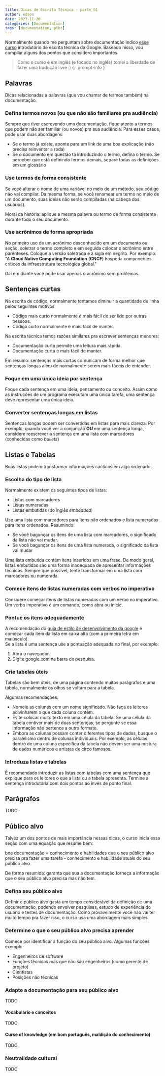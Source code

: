 ```yaml
---
title: Dicas de Escrita Técnica - parte 01
author: edson
date: 2023-11-20
categories: [Documentation]
tags: [documentation, ptbr]
---
```


Normalmente quando me perguntam sobre documentação indico [esse curso](https://developers.google.com/tech-writing/overview) introdutório de escrita técnica da Google.
Baseado nisso, vou compilar alguns dos pontos que considero importantes.

> Como o curso é em inglês (e focado no inglês) tomei a liberdade de fazer uma tradução livre :)
{: .prompt-info }

## Palavras
Dicas relacionadas a palavras (que vou chamar de termos também) na documentação.

### Defina termos novos (ou que não são familiares pra audiência)
Sempre que tiver escrevendo uma documentação, fique atento a termos que podem não ser familiar (ou novos) pra sua audiência. Para esses casos, pode usar duas abordagens:
* Se o termo já existe, aponte para um link de uma boa explicação (não precisa reinventar a roda)
* Se o documento em questão tá introduzindo o termo, defina o termo. Se perceber que está definindo termos demais, separe todas as definições em um glossário

### Use termos de forma consistente
Se você alterar o nome de uma variável no meio de um método, seu código não vai compilar. Da mesma forma, se você renomear um termo no meio de um documento, suas ideias não serão compiladas (na cabeça dos usuários).

Moral da história: aplique a mesma palavra ou termo de forma consistente durante todo o seu documento.

### Use acrônimos de forma apropriada
No primeiro uso de um acrônimo desconhecido em um documento ou seção, soletrar o termo completo e em seguida colocar o acrônimo entre parênteses. Coloque a versão soletrada e a sigla em negrito. Por exemplo:   
"A **Cloud Native Computing Foundation** (**CNCF**) hospeda componentes críticos da infraestrutura tecnológica global."

Dai em diante você pode usar apenas o acrônimo sem problemas.


## Sentenças curtas
Na escrita de código, normalmente tentamos diminuir a quantidade de linha pelos seguintes motivos:
* Código mais curto normalmente é mais fácil de ser lido por outras pessoas.
* Código curto normalmente é mais fácil de manter.

Na escrita técnica temos razões similares pra escrever sentenças menores:
* Documentação curta permite uma leitura mais rápida.
* Documentação curta é mais fácil de manter.

Em resumo: sentenças mais curtas comunicam de forma melhor que sentenças longas além de normalmente serem mais fáceis de entender. 

### Foque em uma única ideia por sentença
Foque cada sentença em uma ideia, pensamento ou conceito. Assim como as instruções de um programa executam uma única tarefa, uma sentença deve representar uma única ideia.

### Converter sentenças longas em listas
Sentenças longas podem ser convertidas em listas para mais clareza. Por exemplo, quando você ver a conjunção **OU** em uma sentença longa, considere reescrever a sentença em uma lista com marcadores (conhecidas como *bullets*)

## Listas e Tabelas
Boas listas podem transformar informações caóticas em algo ordenado. 

### Escolha do tipo de lista
Normalmente existem os seguintes tipos de listas:
* Listas com marcadores
* Listas numeradas
* Listas embutidas (do inglês *embedded*)

Use uma lista com marcadores para itens não ordenados e lista numeradas para itens ordenados. Resumindo:
* Se você bagunçar os itens de uma lista com marcadores, o significado da lista não vai mudar.
* Se você bagunçar os itens de uma lista numerada, o significado da lista vai mudar

Uma lista embutida contém itens inseridos em uma frase. De modo geral, listas embutidas são uma forma inadequada de apresentar informações técnicas. Sempre que possível, tente transformar em uma lista com marcadores ou numerada.

### Comece itens de listas numeradas com verbos no imperativo
Considere começar itens de listas numeradas com um verbo no imperativo. Um verbo imperativo é um comando, como abra ou inicie.

### Pontue os itens adequadamente
A recomendação do [guia de estilo de desenvolvimento da google](https://developers.google.com/style/lists#capitalization-and-end-punctuation) é começar cada item da lista em caixa alta (com a primeira letra em maiúsculo).   
Se a lista é uma sentença use a pontuação adequada no final, por exemplo:
1. Abra o navegador.
2. Digite google.com na barra de pesquisa.


### Crie tabelas úteis
Tabelas são bem úteis, de uma página contendo muitos parágrafos e uma tabela, normalmente os olhos se voltam para a tabela.

Algumas recomendações:
* Nomeie as colunas com um nome significado. Não faça os leitores adivinharem o que cada coluna contém.
* Evite colocar muito texto em uma célula da tabela. Se uma célula da tabela contiver mais de duas sentenças, se pergunte se essa informação não pertence a outro formato.
* Embora as colunas possam conter diferentes tipos de dados, busque o paralelismo dentro de colunas individuais. Por exemplo, as células dentro de uma coluna específica da tabela não devem ser uma mistura de dados numéricos e artistas de circo famosos.

### Introduza listas e tabelas
É recomendado introduzir as listas com tabelas com uma sentença que explique para os leitores o que a lista ou a tabela apresenta. Termine a sentença introdutória com dois pontos ao invés de ponto final.

## Parágrafos
TODO

## Público alvo
Talvez um dos pontos de mais importância nessas dicas, o curso inicia essa seção com uma equação que resume bem:

boa documentação = conhecimento e habilidades que o seu público alvo precisa pra fazer uma tarefa - conhecimento e habilidade atuais do seu público alvo

De forma resumida: garanta que sua a documentação forneça a informação que o seu público alvo precisa mas não tem.

### Defina seu público alvo
Definir o público alvo gasta um tempo considerável da definição de uma documentação, podendo envolver pesquisas, estudo de experiência do usuário e testes de documentação. Como provavelmente você não vai ter muito tempo pra fazer isso, o curso usa uma abordagem mais simples.

### Determine o que o seu público alvo precisa aprender
Comece por identificar a função do seu público alvo. Algumas funções exemplo:
* Engenheiros de software
* Funções técnicas mas que não são engenheiros (como gerente de projeto)
* Cientistas
* Posições não técnicas


### Adapte a documentação para seu público alvo
TODO

#### Vocabulário e conceitos
TODO

#### Curse of knowledge (em bom português, maldição do conhecimento)
TODO


### Neutralidade cultural
TODO

